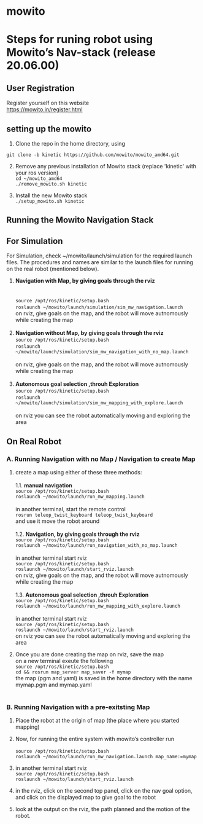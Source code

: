 # mowito

# Steps for runing robot using  Mowito’s Nav-stack (release 20.06.00)

## User Registration
Register yourself on this website <br>
https://mowito.in/register.html <br>
  

## setting up the mowito

1. Clone the repo in the home directory, using <br>

`git clone -b kinetic https://github.com/mowito/mowito_amd64.git`<br>


2. Remove any previous installation of Mowito stack (replace 'kinetic' with your ros version)<br>
`cd ~/mowito_amd64`<br>
`./remove_mowito.sh kinetic`
 
3. Install the new Mowito stack<br>
`./setup_mowito.sh kinetic`
	
## Running the Mowito Navigation Stack

## For Simulation
For Simulation, check ~/mowito/launch/simulation for the required launch files. The procedures and names are similar to the launch files for running on the real robot (mentioned below). 
1.  **Navigation with Map, by giving goals through the rviz**<br><br>  
`source /opt/ros/kinetic/setup.bash`<br>
`roslaunch ~/mowito/launch/simulation/sim_mw_navigation.launch`<br>
on rviz, give goals on the map, and the robot will move autnomously while creating the map<br><br>
2. **Navigation without Map, by giving goals through the rviz**<br>
`source /opt/ros/kinetic/setup.bash`<br>
`roslaunch ~/mowito/launch/simulation/sim_mw_navigation_with_no_map.launch`<br><br>
on rviz, give goals on the map, and the robot will move autnomously while creating the map<br><br>
3. **Autonomous goal selection ,throuh Exploration**<br>
`source /opt/ros/kinetic/setup.bash`<br>
`roslaunch ~/mowito/launch/simulation/sim_mw_mapping_with_explore.launch`<br><br>
on rviz you can see the robot automatically moving and exploring the area<br>

## On Real Robot

### A. Running Navigation with no Map / Navigation to create Map

1. create a map using either of these three methods:<br><br>
1.1. **manual navigation**<br>
`source /opt/ros/kinetic/setup.bash`<br>
`roslaunch ~/mowito/launch/run_mw_mapping.launch`<br><br>
in another terminal, start the remote control<br>
`rosrun teleop_twist_keyboard teleop_twist_keyboard`<br>
and use it move the robot around<br><br>
1.2. **Navigation, by giving goals through the rviz**<br>
`source /opt/ros/kinetic/setup.bash`<br>
`roslaunch ~/mowito/launch/run_navigation_with_no_map.launch`<br><br>
in another terminal start rviz<br>
`source /opt/ros/kinetic/setup.bash`<br>
`roslaunch ~/mowito/launch/start_rviz.launch`<br>
on rviz, give goals on the map, and the robot will move autnomously while creating the map<br><br>
1.3. **Autonomous goal selection ,throuh Exploration**<br>
`source /opt/ros/kinetic/setup.bash`<br>
`roslaunch ~/mowito/launch/run_mw_mapping_with_explore.launch`<br><br>
in another terminal start rviz<br>
`source /opt/ros/kinetic/setup.bash`<br>
`roslaunch ~/mowito/launch/start_rviz.launch`<br>
on rviz you can see the robot automatically moving and exploring the area<br>

2. Once you are done creating the map on rviz, save the map <br>
on a new terminal exeute the following <br>
`source /opt/ros/kinetic/setup.bash`<br>
`cd && rosrun map_server map_saver -f mymap`<br>
the map (pgm and yaml) is saved  in the home directory with the name mymap.pgm and mymap.yaml<br><br>

### B. Running Navigation  with a pre-exitsting Map


1. Place the robot at the origin of map (the place where you started mapping)<br>
 
2. Now, for running the entire system with mowito’s controller run<br>  
`source /opt/ros/kinetic/setup.bash`<br>
`roslaunch ~/mowito/launch/run_mw_navigation.launch map_name:=mymap`<br>

5. in another terminal start rviz<br>
`source /opt/ros/kinetic/setup.bash`<br>
`roslaunch ~/mowito/launch/start_rviz.launch`<br>

6. in the rviz, click on the second top panel, click on the nav goal option, and click on the displayed map to give goal to the robot<br>

7. look at the output on the rviz, the path planned and the motion of the robot.<br>
